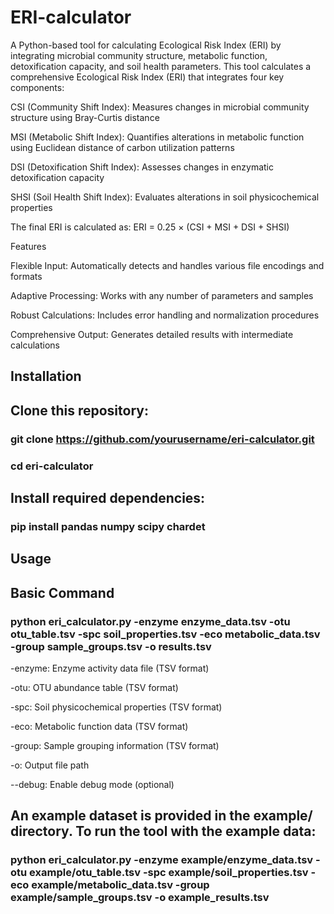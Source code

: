 ERI-calculator
========
A Python-based tool for calculating Ecological Risk Index (ERI) by integrating microbial community structure, metabolic function, detoxification capacity, and soil health parameters.
This tool calculates a comprehensive Ecological Risk Index (ERI) that integrates four key components:

CSI (Community Shift Index): Measures changes in microbial community structure using Bray-Curtis distance

MSI (Metabolic Shift Index): Quantifies alterations in metabolic function using Euclidean distance of carbon utilization patterns

DSI (Detoxification Shift Index): Assesses changes in enzymatic detoxification capacity

SHSI (Soil Health Shift Index): Evaluates alterations in soil physicochemical properties

The final ERI is calculated as:
ERI = 0.25 × (CSI + MSI + DSI + SHSI)

Features

Flexible Input: Automatically detects and handles various file encodings and formats

Adaptive Processing: Works with any number of parameters and samples

Robust Calculations: Includes error handling and normalization procedures

Comprehensive Output: Generates detailed results with intermediate calculations

Installation
-----------
## Clone this repository:

### git clone https://github.com/yourusername/eri-calculator.git

### cd eri-calculator

## Install required dependencies:

### pip install pandas numpy scipy chardet

## Usage
## Basic Command
### python eri_calculator.py -enzyme enzyme_data.tsv -otu otu_table.tsv -spc soil_properties.tsv -eco metabolic_data.tsv -group sample_groups.tsv -o results.tsv

-enzyme: Enzyme activity data file (TSV format)

-otu: OTU abundance table (TSV format)

-spc: Soil physicochemical properties (TSV format)

-eco: Metabolic function data (TSV format)

-group: Sample grouping information (TSV format)

-o: Output file path

--debug: Enable debug mode (optional)

## An example dataset is provided in the example/ directory. To run the tool with the example data:
### python eri_calculator.py -enzyme example/enzyme_data.tsv -otu example/otu_table.tsv -spc example/soil_properties.tsv -eco example/metabolic_data.tsv -group example/sample_groups.tsv -o example_results.tsv
